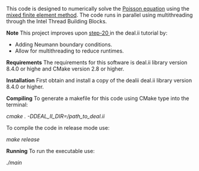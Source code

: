 This code is designed to numerically solve the <a href="https://en.wikipedia.org/wiki/Poisson's_equation"> Poisson equation</a> using the <a href="https://en.wikipedia.org/wiki/Mixed_finite_element_method"> mixed finite element method</a>.  The code runs in parallel using multithreading through the Intel Thread Building Blocks.

**Note** 
This project improves upon <a href="https://www.dealii.org/8.4.1/doxygen/deal.II/step_20.html"> step-20 </a>in the deal.ii tutorial by:

- Adding Neumann boundary conditions.
- Allow for multithreading to reduce runtimes.
 
**Requirements**
The requirements for this software is deal.ii library version 8.4.0 or highe and CMake version 2.8 or higher.

**Installation** First obtain and install a copy of the dealii deal.ii library version 8.4.0 or higher. 

**Compiling**
To generate a makefile for this code using CMake type into the terminal:

*cmake . -DDEAL_II_DIR=/path_to_deal.ii*

To compile the code in release mode use:

*make release*

**Running**
To run the executable use:

*./main*
